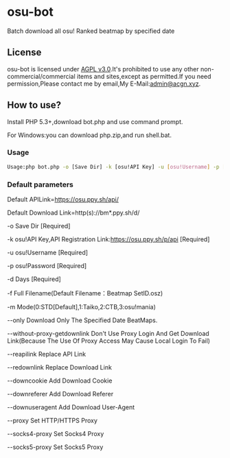 # osu-bot

Batch download all osu! Ranked beatmap by specified date

## License

osu-bot is licensed under [AGPL v3.0](LICENSE).It's prohibited to use any other non-commercial/commercial items and sites,except as permitted.If you need permission,Please contact me by email,My E-Mail:admin@acgn.xyz.

## How to use?

Install PHP 5.3+,download bot.php and use command prompt.

For Windows:you can download php.zip,and run shell.bat.

### Usage
```bash
Usage:php bot.php -o [Save Dir] -k [osu!API Key] -u [osu!Username] -p [osu!Password] -d [Before Days] [-f Full Filename] [-m Mode(0:STD[Default],1:Taiko,2:CTB,3:osu!mania)] [--only] [--without-proxy-getdownlink] [--reapilink=Replace-API-Link] [--redownlink=Replace-Download-Link] [--downcookie=Download-Cookie] [--downreferer=Download-Referer] [--downuseragent=Download-UserAgent] [--proxy=HTTP/HTTPS Proxy Address] [--socks4-proxy=Socks4 Proxy Address] [--socks5-proxy=Socks5 Proxy Address].
```
### Default parameters
Default APILink=https://osu.ppy.sh/api/

Default Download Link=http(s)://bm*.ppy.sh/d/

-o Save Dir [Required]

-k osu!API Key,API Registration Link:https://osu.ppy.sh/p/api [Required]

-u osu!Username [Required]

-p osu!Password [Required]

-d Days [Required]

-f Full Filename(Default Filename：Beatmap SetID.osz)

-m Mode(0:STD[Default],1:Taiko,2:CTB,3:osu!mania)

--only Download Only The Specified Date BeatMaps.

--without-proxy-getdownlink Don't Use Proxy Login And Get Download Link(Because The Use Of Proxy Access May Cause Local Login To Fail)

--reapilink Replace API Link

--redownlink Replace Download Link

--downcookie Add Download Cookie

--downreferer Add Download Referer

--downuseragent Add Download User-Agent

--proxy Set HTTP/HTTPS Proxy

--socks4-proxy Set Socks4 Proxy

--socks5-proxy Set Socks5 Proxy
